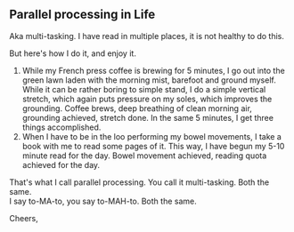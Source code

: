 <!-- title: Parallel Processing  -->

## Parallel processing in Life

Aka multi-tasking. I have read in multiple places, it is not healthy to do this. 

But here's how I do it, and enjoy it.

1. While my French press coffee is brewing for 5 minutes, I go out into the green lawn laden with the morning mist, barefoot and ground myself. While it can be rather boring to simple stand, I do a simple vertical stretch, which again puts pressure on my soles, which improves the grounding. Coffee brews, deep breathing of clean morning air, grounding achieved, stretch done. In the same 5 minutes, I get three things accomplished. 
2. When I have to be in the loo performing my bowel movements, I take a book with me to read some pages of it. This way, I have begun my 5-10 minute read for the day. Bowel movement achieved, reading quota achieved for the day.

That's what I call parallel processing. You call it multi-tasking. Both the same.   
I say to-MA-to, you say to-MAH-to. Both the same. 

Cheers, 



